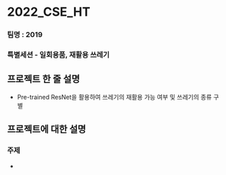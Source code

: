 # 2022_CSE_HT

### 팀명 : 2019


### 특별세션 - 일회용품, 재활용 쓰레기


## 프로젝트 한 줄 설명
- Pre-trained ResNet을 활용하여 쓰레기의 재활용 가능 여부 및 쓰레기의 종류 구별


## 프로젝트에 대한 설명
### 주제
- 
